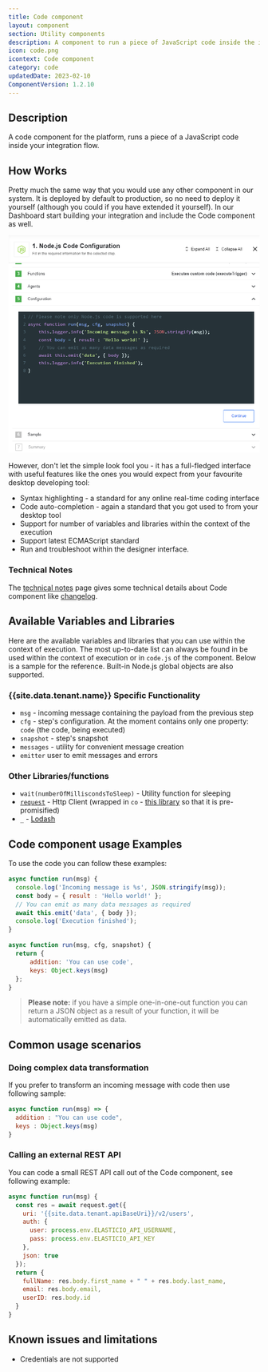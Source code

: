 ```yaml
---
title: Code component
layout: component
section: Utility components
description: A component to run a piece of JavaScript code inside the integration.
icon: code.png
icontext: Code component
category: code
updatedDate: 2023-02-10
ComponentVersion: 1.2.10
---
```


## Description

A code component for the platform, runs a piece of a JavaScript code inside your
integration flow.

## How Works

Pretty much the same way that you would use any other component in our system.
It is deployed by default to production, so no need to deploy it yourself
(although you could if you have extended it yourself). In our Dashboard start
building your integration and include the Code component as well.

![Node.js interface](img/code-input.png)

However, don't let the simple look fool you - it has a full-fledged interface
with useful features like the ones you would expect from your
favourite desktop developing tool:

*   Syntax highlighting - a standard for any online real-time coding interface
*   Code auto-completion - again a standard that you got used to from your desktop tool
*   Support for number of variables and libraries within the context of the execution
*   Support latest ECMAScript standard
*   Run and troubleshoot within the designer interface.

### Technical Notes

The [technical notes](technical-notes) page gives some technical details about Code component like [changelog](/components/code/technical-notes#changelog).

## Available Variables and Libraries

Here are the available variables and libraries that you can use within the context
of execution. The most up-to-date list can always be found in be used within the context of execution or in `code.js` of the component. Below is a sample for the reference.
Built-in Node.js global objects are also supported.

### {{site.data.tenant.name}} Specific Functionality

- `msg` - incoming message containing the payload from the previous step
- `cfg` - step's configuration. At the moment contains only one property: `code` (the code, being executed)
- `snapshot` - step's snapshot
- `messages` - utility for convenient message creation
- `emitter` user to emit messages and errors

### Other Libraries/functions

- `wait(numberOfMilliscondsToSleep)` - Utility function for sleeping
- [`request`](https://github.com/request/request) - Http Client (wrapped in `co` - [this library](https://www.npmjs.com/package/co-request) so that it is pre-promisified)
- `_` - [Lodash](https://lodash.com/)

## Code component usage Examples

To use the code you can follow these examples:

```javascript
async function run(msg) {
  console.log('Incoming message is %s', JSON.stringify(msg));
  const body = { result : 'Hello world!' };
  // You can emit as many data messages as required
  await this.emit('data', { body });
  console.log('Execution finished');
}
```

```javascript
async function run(msg, cfg, snapshot) {
  return {
      addition: 'You can use code',
      keys: Object.keys(msg)
  };
}
```

> **Please note:** if you have a simple one-in-one-out function you can return a
> JSON object as a result of your function, it will be automatically emitted as data.

## Common usage scenarios

### Doing complex data transformation

If you prefer to transform an incoming message with code then use following sample:

```javascript
async function run(msg) => {
  addition : "You can use code",
  keys : Object.keys(msg)
}
```

### Calling an external REST API

You can code a small REST API call out of the Code component, see
following example:

```javascript
async function run(msg) {
  const res = await request.get({
    uri: '{{site.data.tenant.apiBaseUri}}/v2/users',
    auth: {
      user: process.env.ELASTICIO_API_USERNAME,
      pass: process.env.ELASTICIO_API_KEY
    },
    json: true
  });
  return {
    fullName: res.body.first_name + " " + res.body.last_name,
    email: res.body.email,
    userID: res.body.id
  }
}
```

## Known issues and limitations

-   Credentials are not supported
